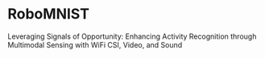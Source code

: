 # RoboMNIST
Leveraging Signals of Opportunity: Enhancing Activity Recognition through Multimodal Sensing with WiFi CSI, Video, and Sound
